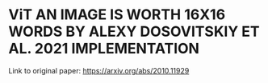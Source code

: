 # ViT AN IMAGE IS WORTH 16X16 WORDS BY ALEXY DOSOVITSKIY ET AL. 2021 IMPLEMENTATION
Link to original paper: https://arxiv.org/abs/2010.11929
